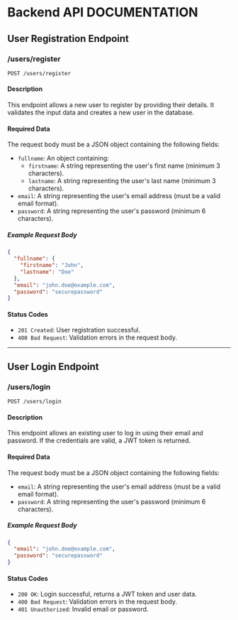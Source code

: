 # Backend API DOCUMENTATION

## User Registration Endpoint

### /users/register

`POST /users/register`

#### Description

This endpoint allows a new user to register by providing their details. It validates the input data and creates a new user in the database.

#### Required Data

The request body must be a JSON object containing the following fields:

- `fullname`: An object containing:
  - `firstname`: A string representing the user's first name (minimum 3 characters).
  - `lastname`: A string representing the user's last name (minimum 3 characters).
- `email`: A string representing the user's email address (must be a valid email format).
- `password`: A string representing the user's password (minimum 6 characters).

##### Example Request Body

```json
{
  "fullname": {
    "firstname": "John",
    "lastname": "Doe"
  },
  "email": "john.doe@example.com",
  "password": "securepassword"
}
```

#### Status Codes

- `201 Created`: User registration successful.
- `400 Bad Request`: Validation errors in the request body.

---

## User Login Endpoint

### /users/login

`POST /users/login`

#### Description

This endpoint allows an existing user to log in using their email and password. If the credentials are valid, a JWT token is returned.

#### Required Data

The request body must be a JSON object containing the following fields:

- `email`: A string representing the user's email address (must be a valid email format).
- `password`: A string representing the user's password (minimum 6 characters).

##### Example Request Body

```json
{
  "email": "john.doe@example.com",
  "password": "securepassword"
}
```

#### Status Codes

- `200 OK`: Login successful, returns a JWT token and user data.
- `400 Bad Request`: Validation errors in the request body.
- `401 Unauthorized`: Invalid email or password.

